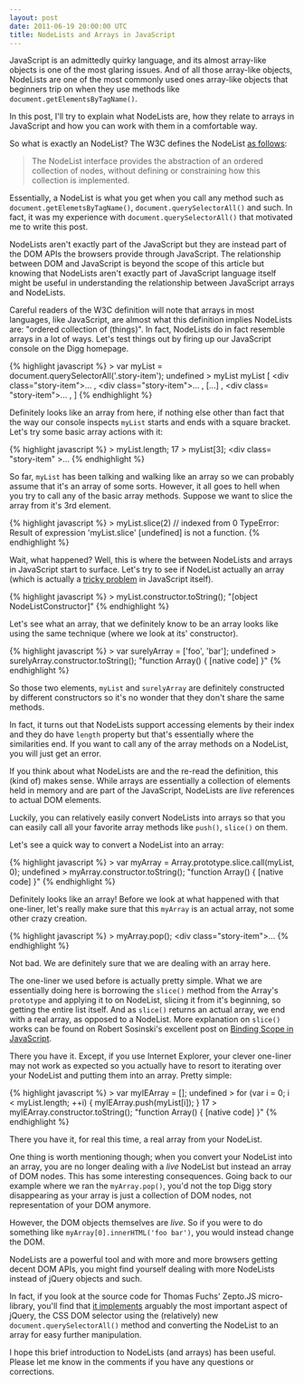 ```yaml
---
layout: post
date: 2011-06-19 20:00:00 UTC
title: NodeLists and Arrays in JavaScript
---
```


JavaScript is an admittedly quirky language, and its almost array-like objects
is one of the most glaring issues. And of all those array-like objects,
NodeLists are one of the most commonly used ones array-like objects that
beginners trip on when they use methods like
`document.getElementsByTagName()`.

In this post, I'll try to explain what NodeLists are, how they relate to
arrays in JavaScript and how you can work with them in a comfortable way.

So what is exactly an NodeList? The W3C defines the NodeList [as follows](http://www.w3.org/TR/DOM-Level-2-Core/core.html#ID-536297177):

> The NodeList interface provides the abstraction of an ordered collection of
> nodes, without defining or constraining how this collection is implemented.

Essentially, a NodeList is what you get when you call any method such as
`document.getElemetsByTagName()`, `document.querySelectorAll()` and such. In
fact, it was my experience with `document.querySelectorAll()` that motivated
me to write this post.

NodeLists aren't exactly part of the JavaScript but they are instead part of
the DOM APIs the browsers provide through JavaScript. The relationship between
DOM and JavaScript is beyond the scope of this article but knowing that
NodeLists aren't exactly part of JavaScript language itself might be useful in
understanding the relationship between JavaScript arrays and NodeLists.

Careful readers of the W3C definition will note that arrays in most languages,
like JavaScript, are almost what this definition implies NodeLists are:
"ordered collection of (things)". In fact, NodeLists do in fact resemble
arrays in a lot of ways. Let's test things out by firing up our JavaScript
console on the Digg homepage.

{% highlight javascript %}
    > var myList = document.querySelectorAll('.story-item');
      undefined
    > myList
      myList
      [
      <div class=​"story-item">​…​</div>​
      ,
      <div class=​"story-item">​…​</div>​
      ,
      [...]
      ,
      <div class=​"story-item">​…​</div>​
      ,
      ]
{% endhighlight %}

Definitely looks like an array from here, if nothing else other than fact that
the way our console inspects `myList` starts and ends with a square bracket.
Let's try some basic array actions with it:

{% highlight javascript %}
    > myList.length;
      17
    > myList[3];
      <div class=​"story-item" >…</div>​
{% endhighlight %}

So far, `myList` has been talking and walking like an array so we can probably
assume that it's an array of some sorts. However, it all goes to hell when you
try to call any of the basic array methods. Suppose we want to slice the array
from it's 3rd element.

{% highlight javascript %}
    > myList.slice(2) // indexed from 0
      TypeError: Result of expression 'myList.slice' [undefined] is not a
      function.
{% endhighlight %}

Wait, what happened? Well, this is where the between NodeLists and arrays in
JavaScript start to surface. Let's try to see if NodeList actually an array (which is actually a [tricky
problem](http://javascript.crockford.com/remedial.html) in JavaScript itself).

{% highlight javascript %}
    > myList.constructor.toString();
      "[object NodeListConstructor]"
{% endhighlight %}

Let's see what an array, that we definitely know to be an array looks like
using the same technique (where we look at its' constructor).

{% highlight javascript %}
    > var surelyArray = ['foo', 'bar'];
      undefined
    > surelyArray.constructor.toString();
      "function Array() {
          [native code]
      }"
{% endhighlight %}

So those two elements, `myList` and `surelyArray` are definitely constructed
by different constructors so it's no wonder that they don't share the same
methods.

In fact, it turns out that NodeLists support accessing elements by their index
and they do have `length` property but that's essentially where the
similarities end. If you want to call any of the array methods on a NodeList,
you will just get an error.

If you think about what NodeLists are and the re-read the definition, this
(kind of) makes sense. While arrays are essentially a collection of elements
held in memory and are part of the JavaScript, NodeLists are _live_ references
to actual DOM elements.

Luckily, you can relatively easily convert NodeLists into arrays so that you
can easily call all your favorite array methods like `push()`, `slice()` on
them.

Let's see a quick way to convert a NodeList into an array:

{% highlight javascript %}
    > var myArray = Array.prototype.slice.call(myList, 0);
      undefined
    > myArray.constructor.toString();
      "function Array() {
          [native code]
      }"
{% endhighlight %}

Definitely looks like an array! Before we look at what happened with that
one-liner, let's really make sure that this `myArray` is an actual array, not
some other crazy creation.

{% highlight javascript %}
    > myArray.pop();
      <div class=​"story-item">​…​</div>​
{% endhighlight %}

Not bad. We are definitely sure that we are dealing with an array
here.

The one-liner we used before is actually pretty simple. What we are
essentially doing here is borrowing the `slice()` method from the Array's
`prototype` and applying it to on NodeList, slicing it from it's beginning, so
getting the entire list itself. And as `slice()` returns an actual array, we
end with a real array, as opposed to a NodeList. More explanation on `slice()`
works can be found on Robert Sosinski's excellent post on [Binding Scope in
JavaScript](http://www.robertsosinski.com/2009/04/28/binding-scope-in-javascript/).

There you have it. Except, if you use Internet Explorer, your clever one-liner
may not work as expected so you actually have to resort to iterating over your
NodeList and putting them into an array. Pretty simple:

{% highlight javascript %}
    > var myIEArray = [];
      undefined
    > for (var i = 0; i < myList.length; ++i) { myIEArray.push(myList[i]); }
      17
    >  myIEArray.constructor.toString();
      "function Array() {
          [native code]
      }"
{% endhighlight %}

There you have it, for real this time, a real array from your NodeList.

One thing is worth mentioning though; when you convert your NodeList into an
array, you are no longer dealing with a _live_ NodeList but instead an array
of DOM nodes. This has some interesting consequences. Going back to our
example where we ran the `myArray.pop()`, you'd not the top Digg story
disappearing as your array is just a collection of DOM nodes, not
representation of your DOM anymore.

However, the DOM objects themselves are _live_. So if you were to do something
like `myArray[0].innerHTML('foo bar')`, you would instead change the DOM.

NodeLists are a powerful tool and with more and more browsers getting decent
DOM APIs, you might find yourself dealing with more NodeLists instead of
jQuery objects and such.

In fact, if you look at the source code for Thomas Fuchs' Zepto.JS
micro-library, you'll find that [it implements](https://github.com/madrobby/zepto/blob/c03bef955913afa858116538e59c6e7a6ac04207/src/zepto.js#L68) arguably the most important
aspect of jQuery, the CSS DOM selector using the (relatively) new
`document.querySelectorAll()` method and converting the NodeList to an array
for easy further manipulation.

I hope this brief introduction to NodeLists (and arrays) has been useful.
Please let me know in the comments if you have any questions or corrections.